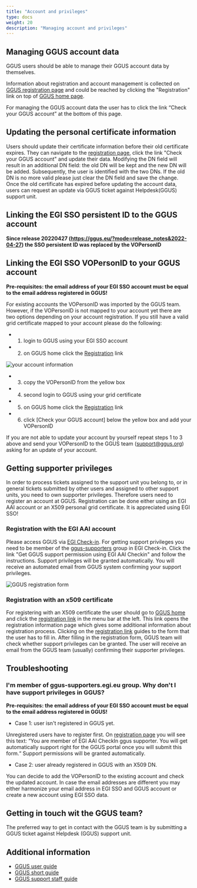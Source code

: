 ```yaml
---
title: "Account and privileges"
type: docs
weight: 20
description: "Managing account and privileges"
---
```


## Managing GGUS account data

GGUS users should be able to manage their GGUS account data by themselves.

Information about registration and account management is collected on
[GGUS registration page](https://ggus.eu/?mode=register_info) and could be
reached by clicking the "Registration" link on top of
[GGUS home page](https://ggus.eu/).

For managing the GGUS account data the user has to click the link “Check your
GGUS account” at the bottom of this page.

## Updating the personal certificate information

Users should update their certificate information before their old certificate
expires. They can navigate to the
[registration page](https://ggus.eu/?mode=register_info), click the link "Check
your GGUS account" and update their data. Modifying the DN field will result in
an additional DN field: the old DN will be kept and the new DN will be added.
Subsequently, the user is identified with the two DNs. If the old DN is no more
valid please just clear the DN field and save the change. Once the old
certificate has expired before updating the account data, users can request an
update via GGUS ticket against Helpdesk(GGUS) support unit.

## Linking the EGI SSO persistent ID to the GGUS account

**Since release 20220427 (https://ggus.eu/?mode=release_notes&2022-04-27) the SSO persistent ID was
replaced by the VOPersonID**

## Linking the EGI SSO VOPersonID to your GGUS account

**Pre-requisites: the email address of your EGI SSO account must be equal to the
email address registered in GGUS!**

For existing accounts the VOPersonID was imported by the GGUS team.
However, if the VOPersonID is not mapped to your account yet there are two options depending on
your account registration.
If you still have a valid grid certificate mapped to your account please do the
following:

- 1. login to GGUS using your EGI SSO account
- 2. on GGUS home click the [Registration](https://ggus.eu/?mode=register_info)
  link

![your account information](RegisterInfo_AAI.png)

- 3. copy the VOPersonID from the yellow box
- 4. second login to GGUS using your grid certificate
- 5. on GGUS home click the [Registration](https://ggus.eu/?mode=register_info) link
- 6. click [Check your GGUS account] below the yellow box and add your VOPersonID

If you are not able to update your account by yourself repeat steps 1 to 3 above and send 
your VOPersonID to the GGUS team (support@ggus.org) asking for an update of your account.

## Getting supporter privileges

In order to process tickets assigned to the support unit you belong to, or in
general tickets submitted by other users and assigned to other support units,
you need to own supporter privileges. Therefore users need to register an
account at GGUS. Registration can be done either using an EGI AAI account
or an X509 personal grid certificate. 
It is appreciated using EGI SSO!

### Registration with the EGI AAI account

Please access GGUS via [EGI Check-in](../../../users/check-in). 
For getting support privileges you need to be member of the
[ggus-supporters](https://aai.egi.eu/registry/co_petitions/start/coef:69) group
in EGI Check-in. Click the link "Get GGUS support permission using EGI AAI Checkin" 
and follow the instructions.
Support privileges will be granted automatically. You will receive
an automated email from GGUS system confirming your support privileges.

![GGUS registration form](RegisterInfo_AAI.png)

### Registration with an x509 certificate

For registering with an X509 certificate the user should go to
[GGUS home](https://ggus.eu/index.php?mode=index) and click the
[registration link](https://ggus.eu/?mode=register_info) in the menu bar at the
left. This link opens the registration information page which gives some
additional information about registration process. Clicking on the
[registration link](https://ggus.eu/?mode=register_info) guides to the form that
the user has to fill in. After filling in the registration form, GGUS team will
check whether support privileges can be granted. The user will receive an email
from the GGUS team (usually) confirming their supporter privileges.

## Troubleshooting

### I'm member of ggus-supporters.egi.eu group. Why don't I have support privileges in GGUS?

**Pre-requisites: the email address of your EGI SSO account must be equal to the
email address registered in GGUS!**

- Case 1: user isn't registered in GGUS yet.

Unregistered users have to register first. On
[registration page](https://ggus.eu/?mode=register_info) you will see this text:
“You are member of EGI AAI CheckIn ggus supporter. You will get automatically
support right for the GGUS portal once you will submit this form.“ Support
permissions will be granted automatically.

- Case 2: user already registered in GGUS with an X509 DN.

You can decide to add the VOPersonID to the existing account and check the
updated account. In case the email addresses are different you may either
harmonize your email address in EGI SSO and GGUS account or create a new account
using EGI SSO data.

## Getting in touch wit the GGUS team?

The preferred way to get in contact with the GGUS team is by submitting a GGUS
ticket against Helpdesk (GGUS) support unit.

## Additional information

- [GGUS user guide](../user-guide)
- [GGUS short guide](https://wiki.egi.eu/wiki/FAQ_GGUS-Short-Guide)
- [GGUS support staff guide](../support-staff-guide)
